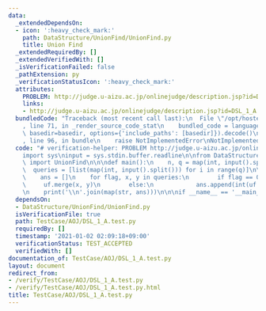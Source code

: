 ```yaml
---
data:
  _extendedDependsOn:
  - icon: ':heavy_check_mark:'
    path: DataStructure/UnionFind/UnionFind.py
    title: Union Find
  _extendedRequiredBy: []
  _extendedVerifiedWith: []
  _isVerificationFailed: false
  _pathExtension: py
  _verificationStatusIcon: ':heavy_check_mark:'
  attributes:
    PROBLEM: http://judge.u-aizu.ac.jp/onlinejudge/description.jsp?id=DSL_1_A
    links:
    - http://judge.u-aizu.ac.jp/onlinejudge/description.jsp?id=DSL_1_A
  bundledCode: "Traceback (most recent call last):\n  File \"/opt/hostedtoolcache/Python/3.9.6/x64/lib/python3.9/site-packages/onlinejudge_verify/documentation/build.py\"\
    , line 71, in _render_source_code_stat\n    bundled_code = language.bundle(stat.path,\
    \ basedir=basedir, options={'include_paths': [basedir]}).decode()\n  File \"/opt/hostedtoolcache/Python/3.9.6/x64/lib/python3.9/site-packages/onlinejudge_verify/languages/python.py\"\
    , line 96, in bundle\n    raise NotImplementedError\nNotImplementedError\n"
  code: "# verification-helper: PROBLEM http://judge.u-aizu.ac.jp/onlinejudge/description.jsp?id=DSL_1_A\n\
    import sys\ninput = sys.stdin.buffer.readline\n\nfrom DataStructure.UnionFind.UnionFind\
    \ import UnionFind\n\n\ndef main():\n    n, q = map(int, input().split())\n  \
    \  queries = [list(map(int, input().split())) for i in range(q)]\n\n    uf = UnionFind(n)\n\
    \    ans = []\n    for flag, x, y in queries:\n        if flag == 0:\n       \
    \     uf.merge(x, y)\n        else:\n            ans.append(int(uf.same(x, y)))\n\
    \n    print('\\n'.join(map(str, ans)))\n\n\nif __name__ == '__main__':\n    main()\n"
  dependsOn:
  - DataStructure/UnionFind/UnionFind.py
  isVerificationFile: true
  path: TestCase/AOJ/DSL_1_A.test.py
  requiredBy: []
  timestamp: '2021-01-02 02:09:18+09:00'
  verificationStatus: TEST_ACCEPTED
  verifiedWith: []
documentation_of: TestCase/AOJ/DSL_1_A.test.py
layout: document
redirect_from:
- /verify/TestCase/AOJ/DSL_1_A.test.py
- /verify/TestCase/AOJ/DSL_1_A.test.py.html
title: TestCase/AOJ/DSL_1_A.test.py
---
```

